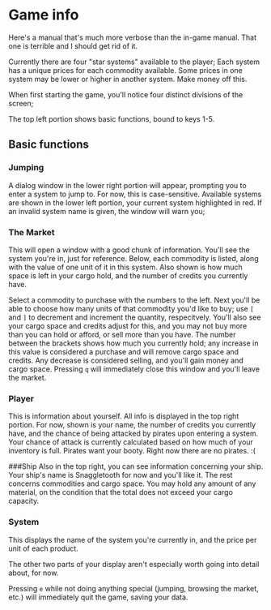# Game info

Here's a manual that's much more verbose than the in-game manual.
That one is terrible and I should get rid of it.

Currently there are four "star systems" available to the player;
Each system has a unique prices for each commodity available.
Some prices in one system may be lower or higher in another system.
Make money off this.

When first starting the game, you'll notice four distinct divisions of the
screen;

The top left portion shows basic functions, bound to keys 1-5.

## Basic functions
### Jumping
A dialog window in the lower right portion will appear,
prompting you to enter a system to jump to.
For now, this is case-sensitive. Available systems are shown in
the lower left portion, your current system highlighted in red.
If an invalid system name is given, the window will warn you; 

### The Market 
This will open a window with a good chunk of information.
You'll see the system you're in, just for reference.
Below, each commodity is listed, along with the value of one unit
of it in this system. Also shown is how much space is left in your cargo hold,
and the number of credits you currently have.

Select a commodity to purchase with the numbers to the left.
Next you'll be able to choose how many units of that commodity
you'd like to buy; use `[` and `]` to decrement and increment
the quantity, respecitvely. You'll also see your cargo space and credits
adjust for this, and you may not buy more than you can hold or afford,
or sell more than you have.
The number between the brackets shows how much you currently hold;
any increase in this value is considered a purchase and will remove
cargo space and credits. Any decrease is considered selling, and you'll
gain money and cargo space. Pressing `q` will immediately close this
window and you'll leave the market.

### Player
This is information about yourself. All info is displayed in the top right
portion.
For now, shown is your name, the number of credits you currently have,
and the chance of being attacked by pirates upon entering a system.
Your chance of attack is currently calculated based on how much of your
inventory is full. Pirates want your booty.
Right now there are no pirates. :(

###Ship
Also in the top right, you can see information concerning your ship.
Your ship's name is Snaggletooth for now and you'll like it.
The rest concerns commodities and cargo space. You may hold any amount
of any material, on the condition that the total does not exceed your
cargo capacity.

### System
This displays the name of the system you're currently in,
and the price per unit of each product.

The other two parts of your display aren't especially worth going into detail about, for now.

Pressing `e` while not doing anything special (jumping, browsing the market, etc.)
will immediately quit the game, saving your data.
